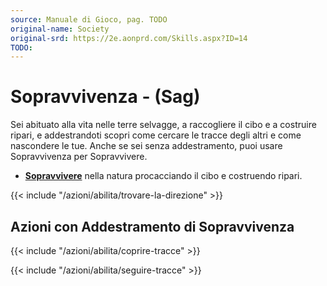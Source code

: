 ```yaml
---
source: Manuale di Gioco, pag. TODO
original-name: Society
original-srd: https://2e.aonprd.com/Skills.aspx?ID=14
TODO:
---
```


# Sopravvivenza - (Sag)

Sei abituato alla vita nelle terre selvagge, a raccogliere il cibo e a costruire
ripari, e addestrandoti scopri come cercare le tracce degli altri e come
nascondere le tue. Anche se sei senza addestramento, puoi usare Sopravvivenza
per Sopravvivere.

- **[Sopravvivere](/azioni/abilita/sopravvivere)** nella natura procacciando il
  cibo e costruendo ripari.

{{< include "/azioni/abilita/trovare-la-direzione" >}}

## Azioni con Addestramento di Sopravvivenza

{{< include "/azioni/abilita/coprire-tracce" >}}

{{< include "/azioni/abilita/seguire-tracce" >}}
